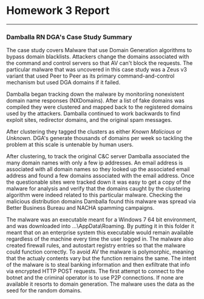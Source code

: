 # Homework 3 Report
---
### Damballa RN DGA's Case Study Summary
The case study covers Malware that use Domain Generation algorithms to bypass domain blacklists. Attackers change the domains associated with the command and control servers so that AV can't block the requests. The particular malware that was uncovered in this case study was a Zeus v3 variant that used Peer to Peer as its primary command-and-control mechanism but used DGA domains if it failed.

Damballa began tracking down the malware by monitoriing nonexistent domain name responses (NXDomains).  After a list of fake domains was compiled they were clustered and mapped back to the registered domains used by the attackers. Damballa continued to work backwards to find exploit sites, redirector domains, and the original spam messages. 

After clustering they tagged the clusters as either *Known Malicious* or *Unknown*. DGA's generate thousands of domains per week so tackling the problem at this scale is untenable by human users. 

After clustering, to track the original C&C server Damballa associated the many domain names with only a few ip addresses. An email address is associated with all domain names so they looked up the associated email address and found a few domains associated with the email address. Once the questionable sites were tracked down it was easy to get a copy of the malware for analysis and verify that the domains caught by the clustering algorithm were indeed related to this particular malware. Checking the malicious distribution domains Damballa found this malware was spread via Better Business Bureau and NACHA spamming campaigns.

The malware was an executable meant for a Windows 7 64 bit environment, and was downloaded into ...\AppData\Roaming. By putting it in this folder it meant that on an enterprise system this executable would remain available regardless of the machine every time the user logged in. The malware also created firewall rules, and autostart registry entries so that the malware could function correctly. To avoid AV the malware is polymorphic, meaning that the actualy contents vary but the function remains the same. The intent of the malware is to steal banking information and then exfiltrate that info via encrypted HTTP POST requests. The first attempt to connect to the botnet and the criminal operator is to use P2P connections. If none are available it resorts to  domain generation. The malware uses the data as the seed for the random domains.

